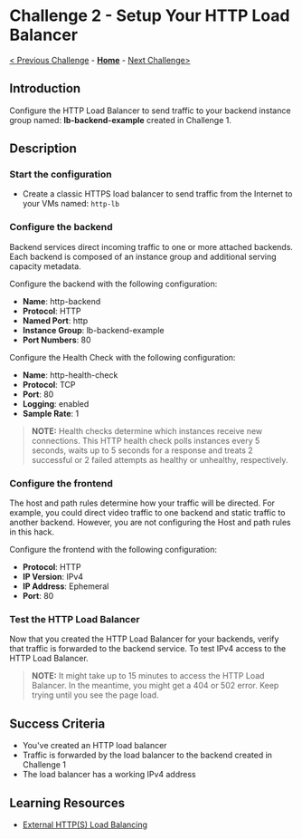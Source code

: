 # Challenge 2 - Setup Your HTTP Load Balancer

[< Previous Challenge](./Challenge-01.md) - **[Home](../README.md)** - [Next Challenge>](./Challenge-03.md)

## Introduction

Configure the HTTP Load Balancer to send traffic to your backend instance group named: **lb-backend-example** created in Challenge 1.

## Description

### Start the configuration
- Create a classic HTTPS load balancer to send traffic from the Internet to your VMs named: `http-lb`

### Configure the backend
Backend services direct incoming traffic to one or more attached backends. Each backend is composed of an instance group and additional serving capacity metadata.

Configure the backend with the following configuration:

 - **Name**: http-backend
 - **Protocol**: HTTP
 - **Named Port**: http
 - **Instance Group**: lb-backend-example
 - **Port Numbers**: 80

Configure the Health Check with the following configuration: 

- **Name**: http-health-check
- **Protocol**: TCP
- **Port**: 80
- **Logging**: enabled
- **Sample Rate**: 1

> **NOTE:** Health checks determine which instances receive new connections. This HTTP health check polls instances every 5 seconds, waits up to 5 seconds for a response and treats 2 successful or 2 failed attempts as healthy or unhealthy, respectively.

### Configure the frontend
The host and path rules determine how your traffic will be directed. For example, you could direct video traffic to one backend and static traffic to another backend. However, you are not configuring the Host and path rules in this hack.

Configure the frontend with the following configuration: 

- **Protocol**: HTTP
- **IP Version**: IPv4
- **IP Address**: Ephemeral
- **Port**: 80

### Test the HTTP Load Balancer
Now that you created the HTTP Load Balancer for your backends, verify that traffic is forwarded to the backend service. To test IPv4 access to the HTTP Load Balancer.

> **NOTE:** It might take up to 15 minutes to access the HTTP Load Balancer. In the meantime, you might get a 404 or 502 error. Keep trying until you see the page load.

## Success Criteria

- You've created an HTTP load balancer 
- Traffic is forwarded by the load balancer to the backend created in Challenge 1
- The load balancer has a working IPv4 address 

## Learning Resources

- [External HTTP(S) Load Balancing](https://cloud.google.com/load-balancing/docs/https)

